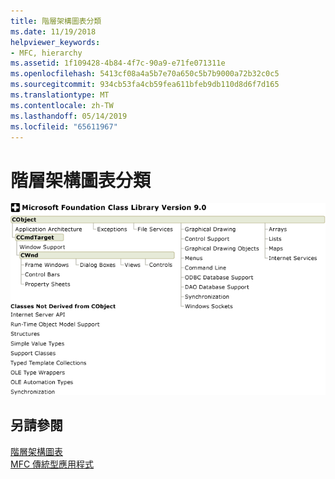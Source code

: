 ```yaml
---
title: 階層架構圖表分類
ms.date: 11/19/2018
helpviewer_keywords:
- MFC, hierarchy
ms.assetid: 1f109428-4b84-4f7c-90a9-e71fe071311e
ms.openlocfilehash: 5413cf08a4a5b7e70a650c5b7b9000a72b32c0c5
ms.sourcegitcommit: 934cb53fa4cb59fea611bfeb9db110d8d6f7d165
ms.translationtype: MT
ms.contentlocale: zh-TW
ms.lasthandoff: 05/14/2019
ms.locfileid: "65611967"
---
```

# <a name="hierarchy-chart-categories"></a>階層架構圖表分類

![MFC 階層架構圖表分類](../mfc/media/vc369r1.png "MFC 階層架構圖表分類")

## <a name="see-also"></a>另請參閱

[階層架構圖表](../mfc/hierarchy-chart.md)<br/>
[MFC 傳統型應用程式](../mfc/mfc-desktop-applications.md)
